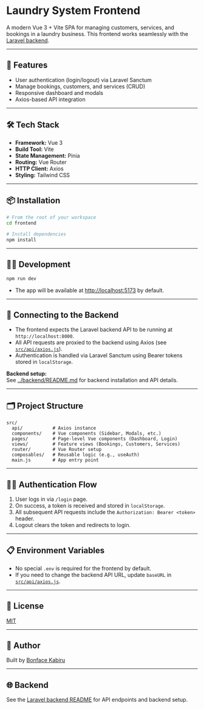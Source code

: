 # Laundry System Frontend

A modern Vue 3 + Vite SPA for managing customers, services, and bookings in a laundry business. This frontend works seamlessly with the [Laravel backend](../backend/README.md).

---

## 🚀 Features

- User authentication (login/logout) via Laravel Sanctum
- Manage bookings, customers, and services (CRUD)
- Responsive dashboard and modals
- Axios-based API integration

---

## 🛠️ Tech Stack

- **Framework:** Vue 3
- **Build Tool:** Vite
- **State Management:** Pinia
- **Routing:** Vue Router
- **HTTP Client:** Axios
- **Styling:** Tailwind CSS

---

## 📦 Installation

```bash
# From the root of your workspace
cd frontend

# Install dependencies
npm install
```

---

## 🧑‍💻 Development

```bash
npm run dev
```

- The app will be available at [http://localhost:5173](http://localhost:5173) by default.

---

## 🔗 Connecting to the Backend

- The frontend expects the Laravel backend API to be running at `http://localhost:8000`.
- All API requests are proxied to the backend using Axios (see [`src/api/axios.js`](src/api/axios.js)).
- Authentication is handled via Laravel Sanctum using Bearer tokens stored in `localStorage`.

**Backend setup:**  
See [../backend/README.md](../backend/README.md) for backend installation and API details.

---

## 🗂️ Project Structure

```
src/
  api/           # Axios instance
  components/    # Vue components (Sidebar, Modals, etc.)
  pages/         # Page-level Vue components (Dashboard, Login)
  views/         # Feature views (Bookings, Customers, Services)
  router/        # Vue Router setup
  composables/   # Reusable logic (e.g., useAuth)
  main.js        # App entry point
```

---

## 🧑‍💼 Authentication Flow

1. User logs in via `/login` page.
2. On success, a token is received and stored in `localStorage`.
3. All subsequent API requests include the `Authorization: Bearer <token>` header.
4. Logout clears the token and redirects to login.

---

## 📋 Environment Variables

- No special `.env` is required for the frontend by default.
- If you need to change the backend API URL, update `baseURL` in [`src/api/axios.js`](src/api/axios.js).

---

## 📝 License

[MIT](../backend/LICENSE)

---

## 👤 Author

Built by [Bonface Kabiru](https://github.com/BonfaceKabiru)

---

## 🌐 Backend

See the [Laravel backend README](../backend/README.md) for API endpoints and backend setup.
